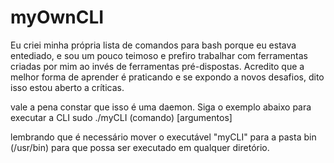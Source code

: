 # myOwnCLI
Eu criei minha própria lista de comandos para bash porque eu estava entediado, e sou um pouco teimoso e prefiro trabalhar com ferramentas criadas por mim ao invés de ferramentas pré-dispostas. Acredito que a melhor forma de aprender é praticando e se expondo a novos desafios, dito isso estou aberto a críticas.

vale a pena constar que isso é uma daemon. Siga o exemplo abaixo para executar a CLI
sudo ./myCLI (comando) [argumentos]

lembrando que é necessário mover o executável "myCLI" para a pasta bin (/usr/bin) para que possa ser executado em qualquer diretório.
